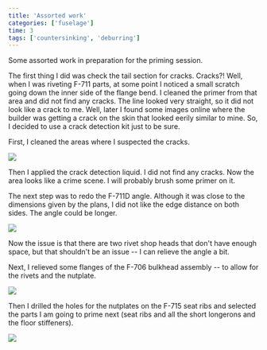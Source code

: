 ```yaml
---
title: 'Assorted work'
categories: ['fuselage']
time: 3
tags: ['countersinking', 'deburring']
---
```


Some assorted work in preparation for the priming session.

<!-- more -->

The first thing I did was check the tail section for cracks. Cracks?! Well, when I was riveting F-711 parts, at some point I noticed a small scratch going down the inner side of the flange bend. I cleaned the primer from that area and did not find any cracks. The line looked very straight, so it did not look like a crack to me. Well, later I found some images online where the builder was getting a crack on the skin that looked eerily similar to mine. So, I decided to use a crack detection kit just to be sure.

First, I cleaned the areas where I suspected the cracks.

![](0-preparing-for-crack-detection.jpeg)

Then I applied the crack detection liquid. I did not find any cracks. Now the area looks like a crime scene. I will probably brush some primer on it.

The next step was to redo the F-711D angle. Although it was close to the dimensions given by the plans, I did not like the edge distance on both sides. The angle could be longer.

![](1-f-711d-angle.jpeg)

Now the issue is that there are two rivet shop heads that don't have enough space, but that shouldn't be an issue -- I can relieve the angle a bit.

Next, I relieved some flanges of the F-706 bulkhead assembly -- to allow for the rivets and the nutplate.

![](2-relieved-flanges.jpeg)

Then I drilled the holes for the nutplates on the F-715 seat ribs and selected the parts I am going to prime next (seat ribs and all the short longerons and the floor stiffeners).

![](3-parts-to-prime.jpeg)
